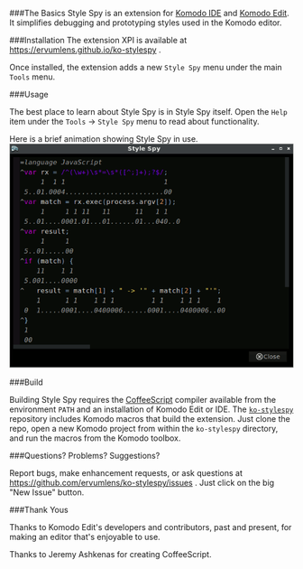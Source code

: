 
###The Basics
Style Spy is an extension for [Komodo IDE](http://komodoide.com/) and [Komodo Edit](http://komodoide.com/komodo-edit/).
It simplifies debugging and prototyping styles used in the Komodo editor.

###Installation
The extension XPI is available at https://ervumlens.github.io/ko-stylespy .

Once installed, the extension adds a new `Style Spy` menu under the main `Tools` menu.

###Usage

The best place to learn about Style Spy is in Style Spy itself.
Open the `Help` item under the `Tools` &rarr; `Style Spy` menu to read about functionality.

Here is a brief animation showing Style Spy in use.
![Animation of Style Spy in use.](screenshot-1.gif)

###Build

Building Style Spy requires the [CoffeeScript](http://coffeescript.org) compiler available from the environment `PATH` and an installation of Komodo Edit or IDE.
The [`ko-stylespy`](https://github.com/ervumlens/ko-stylespy) repository includes Komodo macros that build the extension.
Just clone the repo, open a new Komodo project from within the `ko-stylespy` directory, and run the macros from the Komodo toolbox.

###Questions? Problems? Suggestions?

Report bugs, make enhancement requests, or ask questions at https://github.com/ervumlens/ko-stylespy/issues . Just click on the big "New Issue" button.

###Thank Yous

Thanks to Komodo Edit's developers and contributors, past and present, for making an editor that's enjoyable to use.

Thanks to Jeremy Ashkenas for creating CoffeeScript.

